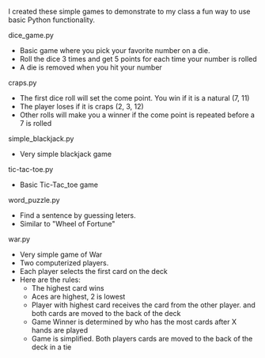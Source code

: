 I created these simple games to demonstrate to my class a fun way to use basic Python functionality.

dice_game.py
* Basic game where you pick your favorite number on a die.
* Roll the dice 3 times and get 5 points for each time your number is rolled
* A die is removed when you hit your number

craps.py
* The first dice roll will set the come point. You win if it is a natural (7, 11)
* The player loses if it is craps (2, 3, 12) 
* Other rolls will make you a winner if the come point is repeated before a 7 is rolled

simple_blackjack.py
* Very simple blackjack game

tic-tac-toe.py
* Basic Tic-Tac_toe game

word_puzzle.py
* Find a sentence by guessing leters. 
* Similar to "Wheel of Fortune"

war.py
* Very simple game of War
* Two computerized players.
* Each player selects the first card on the deck
* Here are the rules:
  * The highest card wins
  * Aces are highest, 2 is lowest
  * Player with highest card receives the card from the other player.
       and both cards are moved to the back of the deck
  * Game Winner is determined by who has the most cards after X hands are played
  * Game is simplified. Both players cards are moved to the back of the deck in a tie

